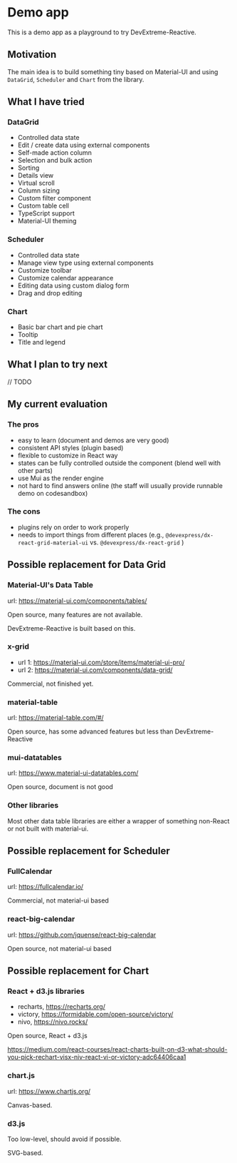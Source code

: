 # Demo app

This is a demo app as a playground to try DevExtreme-Reactive.

## Motivation

The main idea is to build something tiny based on Material-UI and using `DataGrid`, `Scheduler` and `Chart` from the library.

## What I have tried

### DataGrid

- Controlled data state
- Edit / create data using external components
- Self-made action column
- Selection and bulk action
- Sorting
- Details view
- Virtual scroll
- Column sizing
- Custom filter component
- Custom table cell
- TypeScript support
- Material-UI theming

### Scheduler

- Controlled data state
- Manage view type using external components
- Customize toolbar
- Customize calendar appearance
- Editing data using custom dialog form
- Drag and drop editing

### Chart

- Basic bar chart and pie chart
- Tooltip
- Title and legend

## What I plan to try next

// TODO

## My current evaluation

### The pros

- easy to learn (document and demos are very good)
- consistent API styles (plugin based) 
- flexible to customize in React way
- states can be fully controlled outside the component (blend well with other parts)
- use Mui as the render engine
- not hard to find answers online (the staff will usually provide runnable demo on codesandbox)

### The cons

- plugins rely on order to work properly
- needs to import things from different places (e.g., `@devexpress/dx-react-grid-material-ui` vs. `@devexpress/dx-react-grid` )

## Possible replacement for Data Grid

### Material-UI's Data Table

url: https://material-ui.com/components/tables/

Open source, many features are not available.

DevExtreme-Reactive is built based on this.

### x-grid

- url 1: https://material-ui.com/store/items/material-ui-pro/
- url 2: https://material-ui.com/components/data-grid/

Commercial, not finished yet.

### material-table

url: https://material-table.com/#/

Open source, has some advanced features but less than DevExtreme-Reactive

### mui-datatables

url: https://www.material-ui-datatables.com/

Open source, document is not good

### Other libraries

Most other data table libraries are either a wrapper of something non-React or not built with material-ui.

## Possible replacement for Scheduler

### FullCalendar

url: https://fullcalendar.io/

Commercial, not material-ui based

### react-big-calendar

url: https://github.com/jquense/react-big-calendar

Open source, not material-ui based

## Possible replacement for Chart

### React + d3.js libraries

- recharts, https://recharts.org/
- victory, https://formidable.com/open-source/victory/
- nivo, https://nivo.rocks/

Open source, React + d3.js

https://medium.com/react-courses/react-charts-built-on-d3-what-should-you-pick-rechart-visx-niv-react-vi-or-victory-adc64406caa1

### chart.js

url: https://www.chartjs.org/

Canvas-based.

### d3.js

Too low-level, should avoid if possible.

SVG-based.
